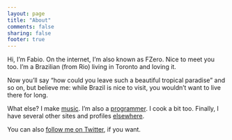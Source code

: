```yaml
---
layout: page
title: "About"
comments: false
sharing: false
footer: true
---
```


Hi, I’m Fabio. On the internet, I’m also known as FZero. Nice to meet you too. I’m a Brazilian (from Rio) living in Toronto and loving it.

Now you’ll say “how could you leave such a beautiful tropical paradise” and so on, but believe me: while Brazil is nice to visit, you wouldn’t want to live there for long.

What else? I make [music](/music). I’m also a [programmer](/programming). I cook a bit too. Finally, I have several other sites and profiles [elsewhere](/elsewhere).

You can also [follow me on Twitter](http://twitter.com/fzero), if you want.
